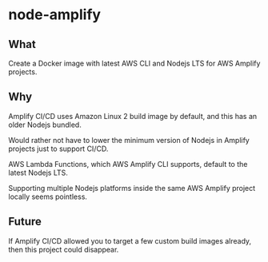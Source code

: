 # node-amplify

## What

Create a Docker image with latest AWS CLI and Nodejs LTS for AWS Amplify projects.

## Why

Amplify CI/CD uses Amazon Linux 2 build image by default, and this has an older Nodejs bundled.

Would rather not have to lower the minimum version of Nodejs in Amplify projects just to support CI/CD.

AWS Lambda Functions, which AWS Amplify CLI supports, default to the latest Nodejs LTS.

Supporting multiple Nodejs platforms inside the same AWS Amplify project locally seems pointless.

## Future

If Amplify CI/CD allowed you to target a few custom build images already, then this project could disappear.
